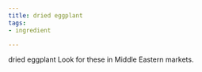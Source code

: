 ```yaml
---
title: dried eggplant
tags:
- ingredient

---
```

dried eggplant Look for these in Middle Eastern markets.
